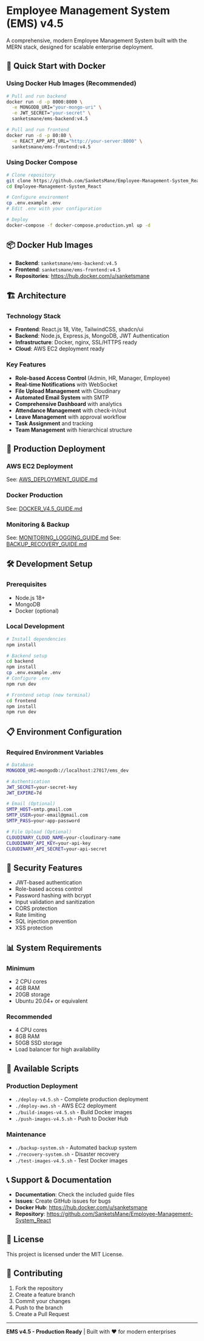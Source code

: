 # Employee Management System (EMS) v4.5

A comprehensive, modern Employee Management System built with the MERN stack, designed for scalable enterprise deployment.

## 🚀 Quick Start with Docker

### Using Docker Hub Images (Recommended)

```bash
# Pull and run backend
docker run -d -p 8000:8000 \
  -e MONGODB_URI="your-mongo-uri" \
  -e JWT_SECRET="your-secret" \
  sanketsmane/ems-backend:v4.5

# Pull and run frontend
docker run -d -p 80:80 \
  -e REACT_APP_API_URL="http://your-server:8000" \
  sanketsmane/ems-frontend:v4.5
```

### Using Docker Compose

```bash
# Clone repository
git clone https://github.com/SanketsMane/Employee-Management-System_React.git
cd Employee-Management-System_React

# Configure environment
cp .env.example .env
# Edit .env with your configuration

# Deploy
docker-compose -f docker-compose.production.yml up -d
```

## 📦 Docker Hub Images

- **Backend**: `sanketsmane/ems-backend:v4.5`
- **Frontend**: `sanketsmane/ems-frontend:v4.5`
- **Repositories**: https://hub.docker.com/u/sanketsmane

## 🏗️ Architecture

### Technology Stack
- **Frontend**: React.js 18, Vite, TailwindCSS, shadcn/ui
- **Backend**: Node.js, Express.js, MongoDB, JWT Authentication
- **Infrastructure**: Docker, nginx, SSL/HTTPS ready
- **Cloud**: AWS EC2 deployment ready

### Key Features
- **Role-based Access Control** (Admin, HR, Manager, Employee)
- **Real-time Notifications** with WebSocket
- **File Upload Management** with Cloudinary
- **Automated Email System** with SMTP
- **Comprehensive Dashboard** with analytics
- **Attendance Management** with check-in/out
- **Leave Management** with approval workflow
- **Task Assignment** and tracking
- **Team Management** with hierarchical structure

## 🔧 Production Deployment

### AWS EC2 Deployment
See: [AWS_DEPLOYMENT_GUIDE.md](AWS_DEPLOYMENT_GUIDE.md)

### Docker Production
See: [DOCKER_V4.5_GUIDE.md](DOCKER_V4.5_GUIDE.md)

### Monitoring & Backup
See: [MONITORING_LOGGING_GUIDE.md](MONITORING_LOGGING_GUIDE.md)
See: [BACKUP_RECOVERY_GUIDE.md](BACKUP_RECOVERY_GUIDE.md)

## 🛠️ Development Setup

### Prerequisites
- Node.js 18+
- MongoDB
- Docker (optional)

### Local Development
```bash
# Install dependencies
npm install

# Backend setup
cd backend
npm install
cp .env.example .env
# Configure .env
npm run dev

# Frontend setup (new terminal)
cd frontend
npm install
npm run dev
```

## 📋 Environment Configuration

### Required Environment Variables
```bash
# Database
MONGODB_URI=mongodb://localhost:27017/ems_dev

# Authentication
JWT_SECRET=your-secret-key
JWT_EXPIRE=7d

# Email (Optional)
SMTP_HOST=smtp.gmail.com
SMTP_USER=your-email@gmail.com
SMTP_PASS=your-app-password

# File Upload (Optional)
CLOUDINARY_CLOUD_NAME=your-cloudinary-name
CLOUDINARY_API_KEY=your-api-key
CLOUDINARY_API_SECRET=your-api-secret
```

## 🔐 Security Features

- JWT-based authentication
- Role-based access control
- Password hashing with bcrypt
- Input validation and sanitization
- CORS protection
- Rate limiting
- SQL injection prevention
- XSS protection

## 📊 System Requirements

### Minimum
- 2 CPU cores
- 4GB RAM
- 20GB storage
- Ubuntu 20.04+ or equivalent

### Recommended
- 4 CPU cores
- 8GB RAM
- 50GB SSD storage
- Load balancer for high availability

## 🚀 Available Scripts

### Production Deployment
- `./deploy-v4.5.sh` - Complete production deployment
- `./deploy-aws.sh` - AWS EC2 deployment
- `./build-images-v4.5.sh` - Build Docker images
- `./push-images-v4.5.sh` - Push to Docker Hub

### Maintenance
- `./backup-system.sh` - Automated backup system
- `./recovery-system.sh` - Disaster recovery
- `./test-images-v4.5.sh` - Test Docker images

## 📞 Support & Documentation

- **Documentation**: Check the included guide files
- **Issues**: Create GitHub issues for bugs
- **Docker Hub**: https://hub.docker.com/u/sanketsmane
- **Repository**: https://github.com/SanketsMane/Employee-Management-System_React

## 📄 License

This project is licensed under the MIT License.

## 🤝 Contributing

1. Fork the repository
2. Create a feature branch
3. Commit your changes
4. Push to the branch
5. Create a Pull Request

---

**EMS v4.5 - Production Ready** | Built with ❤️ for modern enterprises